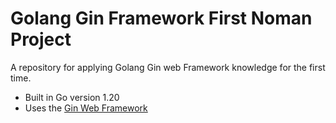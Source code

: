 # Golang Gin Framework First Noman Project

A repository for applying Golang Gin web Framework knowledge for the first time.

- Built in Go version 1.20
- Uses the [Gin Web Framework](https://github.com/gin-gonic/gin)